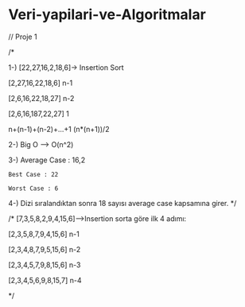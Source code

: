 # Veri-yapilari-ve-Algoritmalar

// Proje 1
 
 /*
 
1-)  [22,27,16,2,18,6]-> Insertion Sort

  [2,27,16,22,18,6]  n-1

  [2,6,16,22,18,27]  n-2

  [2,6,16,187,22,27] 1

  n+(n-1)+(n-2)+...+1  (n*(n+1))/2

2-)  Big O --> O(n^2)

3-) Average Case : 16,2

    Best Case : 22
    
    Worst Case : 6

4-) Dizi sıralandıktan sonra 18 sayısı average case kapsamına girer.    */

/*
  [7,3,5,8,2,9,4,15,6]-->Insertion sorta göre ilk 4 adımı:
 
  [2,3,5,8,7,9,4,15,6]  n-1    
  
  [2,3,4,8,7,9,5,15,6]  n-2
  
  [2,3,4,5,7,9,8,15,6]  n-3
  
  [2,3,4,5,6,9,8,15,7]  n-4
  
 */
